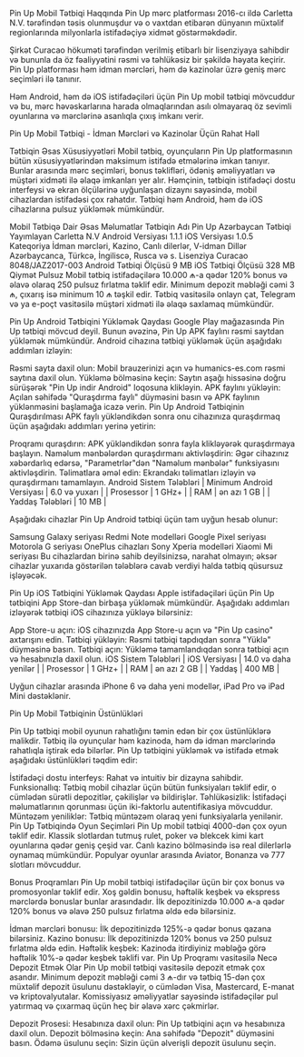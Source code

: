 Pin Up Mobil Tətbiqi Haqqında
Pin Up mərc platforması 2016-cı ildə Carletta N.V. tərəfindən təsis olunmuşdur və o vaxtdan etibarən dünyanın müxtəlif regionlarında milyonlarla istifadəçiyə xidmət göstərməkdədir.

Şirkət Curacao hökuməti tərəfindən verilmiş etibarlı bir lisenziyaya sahibdir və bununla da öz fəaliyyətini rəsmi və təhlükəsiz bir şəkildə həyata keçirir. Pin Up platforması həm idman mərcləri, həm də kazinolar üzrə geniş mərc seçimləri ilə tanınır.

Həm Android, həm də iOS istifadəçiləri üçün Pin Up mobil tətbiqi mövcuddur və bu, mərc həvəskarlarına harada olmaqlarından asılı olmayaraq öz sevimli oyunlarına və mərclərinə asanlıqla çıxış imkanı verir.

Pin Up Mobil Tətbiqi - İdman Mərcləri və Kazinolar Üçün Rahat Həll


Tətbiqin Əsas Xüsusiyyətləri
Mobil tətbiq, oyunçuların Pin Up platformasının bütün xüsusiyyətlərindən maksimum istifadə etmələrinə imkan tanıyır. Bunlar arasında mərc seçimləri, bonus təklifləri, ödəniş əməliyyatları və müştəri xidməti ilə əlaqə imkanları yer alır. Həmçinin, tətbiqin istifadəçi dostu interfeysi və ekran ölçülərinə uyğunlaşan dizaynı sayəsində, mobil cihazlardan istifadəsi çox rahatdır. Tətbiqi həm Android, həm də iOS cihazlarına pulsuz yükləmək mümkündür.

Mobil Tətbiqə Dair Əsas Məlumatlar
Tətbiqin Adı	Pin Up Azərbaycan Tətbiqi
Yayımlayan	Carletta N.V
Android Versiyası	1.1.1
iOS Versiyası	1.0.5
Kateqoriya	İdman mərcləri, Kazino, Canlı dilerlər, V-idman
Dillər	Azərbaycanca, Türkcə, İngiliscə, Rusca və s.
Lisenziya	Curacao 8048/JAZ2017-003
Android Tətbiqi Ölçüsü	9 MB
iOS Tətbiqi Ölçüsü	328 MB
Qiymət	Pulsuz
Mobil tətbiq istifadəçilərə 10.000 ₼-a qədər 120% bonus və əlavə olaraq 250 pulsuz fırlatma təklif edir. Minimum depozit məbləği cəmi 3 ₼, çıxarış isə minimum 10 ₼ təşkil edir. Tətbiq vasitəsilə onlayn çat, Telegram və ya e-poçt vasitəsilə müştəri xidməti ilə əlaqə saxlamaq mümkündür.

Pin Up Android Tətbiqini Yükləmək Qaydası
Google Play mağazasında Pin Up tətbiqi mövcud deyil. Bunun əvəzinə, Pin Up APK faylını rəsmi saytdan yükləmək mümkündür. Android cihazına tətbiqi yükləmək üçün aşağıdakı addımları izləyin:

Rəsmi sayta daxil olun: Mobil brauzerinizi açın və humanics-es.com rəsmi saytına daxil olun.
Yükləmə bölməsinə keçin: Saytın aşağı hissəsinə doğru sürüşərək "Pin Up indir Android" loqosuna klikləyin.
APK faylını yükləyin: Açılan səhifədə "Quraşdırma faylı" düyməsini basın və APK faylının yüklənməsini başlamağa icazə verin.
Pin Up Android Tətbiqinin Quraşdırılması
APK faylı yükləndikdən sonra onu cihazınıza quraşdırmaq üçün aşağıdakı addımları yerinə yetirin:

Proqramı quraşdırın: APK yükləndikdən sonra fayla klikləyərək quraşdırmaya başlayın.
Naməlum mənbələrdən quraşdırmanı aktivləşdirin: Əgər cihazınız xəbərdarlıq edərsə, "Parametrlər"dən "Naməlum mənbələr" funksiyasını aktivləşdirin.
Təlimatlara əməl edin: Ekrandakı təlimatları izləyin və quraşdırmanı tamamlayın.
Android Sistem Tələbləri
| Minimum Android Versiyası | 6.0 və yuxarı | | Prosessor | 1 GHz+ | | RAM | ən azı 1 GB | | Yaddaş Tələbləri | 10 MB |

Aşağıdakı cihazlar Pin Up Android tətbiqi üçün tam uyğun hesab olunur:

Samsung Galaxy seriyası
Redmi Note modelləri
Google Pixel seriyası
Motorola G seriyası
OnePlus cihazları
Sony Xperia modelləri
Xiaomi Mi seriyası
Bu cihazlardan birinə sahib deyilsinizsə, narahat olmayın; əksər cihazlar yuxarıda göstərilən tələblərə cavab verdiyi halda tətbiq qüsursuz işləyəcək.



Pin Up iOS Tətbiqini Yükləmək Qaydası
Apple istifadəçiləri üçün Pin Up tətbiqini App Store-dan birbaşa yükləmək mümkündür. Aşağıdakı addımları izləyərək tətbiqi iOS cihazınıza yükləyə bilərsiniz:

App Store-u açın: iOS cihazınızda App Store-u açın və "Pin Up casino" axtarışını edin.
Tətbiqi yükləyin: Rəsmi tətbiqi tapdıqdan sonra "Yüklə" düyməsinə basın.
Tətbiqi açın: Yükləmə tamamlandıqdan sonra tətbiqi açın və hesabınızla daxil olun.
iOS Sistem Tələbləri
| iOS Versiyası | 14.0 və daha yenilər | | Prosessor | 1 GHz+ | | RAM | ən azı 2 GB | | Yaddaş | 400 MB |

Uyğun cihazlar arasında iPhone 6 və daha yeni modellər, iPad Pro və iPad Mini dəstəklənir.



Pin Up Mobil Tətbiqinin Üstünlükləri

Pin Up tətbiqi mobil oyunun rahatlığını təmin edən bir çox üstünlüklərə malikdir. Tətbiq ilə oyunçular həm kazinoda, həm də idman mərclərində rahatlıqla iştirak edə bilərlər. Pin Up tətbiqini yükləmək və istifadə etmək aşağıdakı üstünlükləri təqdim edir:

İstifadəçi dostu interfeys: Rahat və intuitiv bir dizayna sahibdir.
Funksionallıq: Tətbiq mobil cihazlar üçün bütün funksiyaları təklif edir, o cümlədən sürətli depozitlər, çəkilişlər və bildirişlər.
Təhlükəsizlik: İstifadəçi məlumatlarının qorunması üçün iki-faktorlu autentifikasiya mövcuddur.
Müntəzəm yeniliklər: Tətbiq müntəzəm olaraq yeni funksiyalarla yenilənir.
Pin Up Tətbiqində Oyun Seçimləri
Pin Up mobil tətbiqi 4000-dən çox oyun təklif edir. Klassik slotlardan tutmuş rulet, poker və blekcek kimi kart oyunlarına qədər geniş çeşid var. Canlı kazino bölməsində isə real dilerlərlə oynamaq mümkündür. Populyar oyunlar arasında Aviator, Bonanza və 777 slotları mövcuddur.

Bonus Proqramları
Pin Up mobil tətbiqi istifadəçilər üçün bir çox bonus və promosyonlar təklif edir. Xoş gəldin bonusu, həftəlik keşbek və ekspress mərclərdə bonuslar bunlar arasındadır. İlk depozitinizdə 10.000 ₼-a qədər 120% bonus və əlavə 250 pulsuz fırlatma əldə edə bilərsiniz.

İdman mərcləri bonusu: İlk depozitinizdə 125%-ə qədər bonus qazana bilərsiniz.
Kazino bonusu: İlk depozitinizdə 120% bonus və 250 pulsuz fırlatma əldə edin.
Həftəlik keşbek: Kazinoda itirdiyiniz məbləğə görə həftəlik 10%-ə qədər keşbek təklifi var.
Pin Up Proqramı vasitəsilə Necə Depozit Etmək Olar
Pin Up mobil tətbiqi vasitəsilə depozit etmək çox asandır. Minimum depozit məbləği cəmi 3 ₼-dır və tətbiq 15-dən çox müxtəlif depozit üsulunu dəstəkləyir, o cümlədən Visa, Mastercard, E-manat və kriptovalyutalar. Komissiyasız əməliyyatlar sayəsində istifadəçilər pul yatırmaq və çıxarmaq üçün heç bir əlavə xərc çəkmirlər.

Depozit Prosesi:
Hesabınıza daxil olun: Pin Up tətbiqini açın və hesabınıza daxil olun.
Depozit bölməsinə keçin: Ana səhifədə "Depozit" düyməsini basın.
Ödəmə üsulunu seçin: Sizin üçün əlverişli depozit üsulunu seçin.
